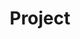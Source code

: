 ---
title: Project
description: Projects are a form of organization, activities carried out to achieve a certain goal.
image: image.png

# Badge style
# style:
#     background: "#2a9d8f"
#     color: "#fff"
---